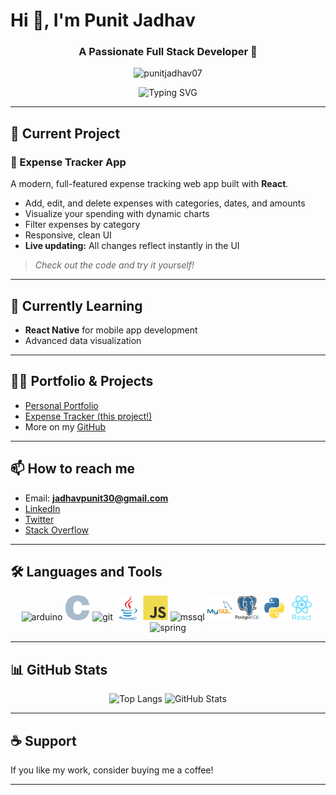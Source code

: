 # Hi 👋, I'm Punit Jadhav

<h3 align="center">A Passionate Full Stack Developer 🚀</h3>

<p align="center">
  <img src="https://github-profile-trophy.vercel.app/?username=punitjadhav07&theme=gruvbox&margin-w=15&margin-h=15" alt="punitjadhav07" />
</p>

<p align="center">
  <img src="https://readme-typing-svg.demolab.com?font=Fira+Code&weight=500&size=24&pause=1000&color=36BCF7&center=true&vCenter=true&width=435&lines=React+%7C+Node+%7C+Spring+%7C+SQL+%7C+Python;Building+beautiful+and+scalable+apps;Open+Source+Enthusiast+%F0%9F%92%BB" alt="Typing SVG" />
</p>

---

## 🚧 Current Project

### 💸 Expense Tracker App

A modern, full-featured expense tracking web app built with **React**.  
- Add, edit, and delete expenses with categories, dates, and amounts
- Visualize your spending with dynamic charts
- Filter expenses by category
- Responsive, clean UI
- **Live updating:** All changes reflect instantly in the UI

> _Check out the code and try it yourself!_

---

## 🌱 Currently Learning

- **React Native** for mobile app development
- Advanced data visualization

---

## 👨‍💻 Portfolio & Projects

- [Personal Portfolio](https://punitjadhav07.github.io/personal-portfolio/)
- [Expense Tracker (this project!)](https://github.com/punitjadhav07/expense-tracker) <!-- Update with your repo link -->
- More on my [GitHub](https://github.com/punitjadhav07)

---

## 📫 How to reach me

- Email: **jadhavpunit30@gmail.com**
- [LinkedIn](https://www.linkedin.com/in/punit-jadhav-001579236/)
- [Twitter](https://twitter.com/punitjadhav5)
- [Stack Overflow](https://stackoverflow.com/users/18935567/punit-jadhav)

---

## 🛠️ Languages and Tools

<p align="center">
  <img src="https://cdn.worldvectorlogo.com/logos/arduino-1.svg" alt="arduino" width="40" height="40"/>
  <img src="https://raw.githubusercontent.com/devicons/devicon/master/icons/c/c-original.svg" alt="c" width="40" height="40"/>
  <img src="https://www.vectorlogo.zone/logos/git-scm/git-scm-icon.svg" alt="git" width="40" height="40"/>
  <img src="https://raw.githubusercontent.com/devicons/devicon/master/icons/java/java-original.svg" alt="java" width="40" height="40"/>
  <img src="https://raw.githubusercontent.com/devicons/devicon/master/icons/javascript/javascript-original.svg" alt="javascript" width="40" height="40"/>
  <img src="https://www.svgrepo.com/show/303229/microsoft-sql-server-logo.svg" alt="mssql" width="40" height="40"/>
  <img src="https://raw.githubusercontent.com/devicons/devicon/master/icons/mysql/mysql-original-wordmark.svg" alt="mysql" width="40" height="40"/>
  <img src="https://raw.githubusercontent.com/devicons/devicon/master/icons/postgresql/postgresql-original-wordmark.svg" alt="postgresql" width="40" height="40"/>
  <img src="https://raw.githubusercontent.com/devicons/devicon/master/icons/python/python-original.svg" alt="python" width="40" height="40"/>
  <img src="https://raw.githubusercontent.com/devicons/devicon/master/icons/react/react-original-wordmark.svg" alt="react" width="40" height="40"/>
  <img src="https://www.vectorlogo.zone/logos/springio/springio-icon.svg" alt="spring" width="40" height="40"/>
</p>

---

## 📊 GitHub Stats

<p align="center">
  <img src="https://github-readme-stats.vercel.app/api/top-langs?username=punitjadhav07&show_icons=true&locale=en&layout=compact&theme=gruvbox" alt="Top Langs" />
  <img src="https://github-readme-stats.vercel.app/api?username=punitjadhav07&show_icons=true&locale=en&theme=gruvbox" alt="GitHub Stats" />
</p>

---

## ☕ Support

If you like my work, consider buying me a coffee!

---

<!-- You can add a Buy Me a Coffee button or link here if you have one --> 
